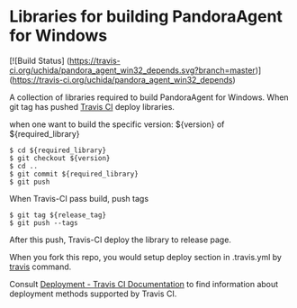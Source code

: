 Libraries for building PandoraAgent for Windows
===============================================

[![Build Status]
(https://travis-ci.org/uchida/pandora_agent_win32_depends.svg?branch=master)]
(https://travis-ci.org/uchida/pandora_agent_win32_depends)

A collection of libraries required to build PandoraAgent for Windows.
When git tag has pushed [Travis CI](http://travis-ci.org) deploy libraries.

when one want to build the specific version: ${version} of ${required_library}

```
$ cd ${required_library}
$ git checkout ${version}
$ cd ..
$ git commit ${required_library}
$ git push
```

When Travis-CI pass build, push tags

```
$ git tag ${release_tag}
$ git push --tags
```

After this push, Travis-CI deploy the library to release page.

When you fork this repo, you would setup deploy section in .travis.yml
by [travis](https://github.com/travis-ci/travis.rb) command.

Consult [Deployment - Travis CI Documentation](http://docs.travis-ci.com/user/deployment/)
to find information about deployment methods supported by Travis CI.

